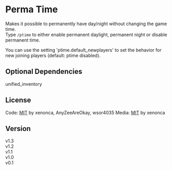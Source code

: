Perma Time
=============

Makes it possible to permanently have day/night without changing the game time.  
Type `/ptime` to either enable permanent daylight, permanent night or disable permanent time.

You can use the setting 'ptime.default_newplayers' to set the behavior for new joining players 
(default: ptime disabled).


Optional Dependencies
--------------
unified_inventory


License
---------

Code: [MIT](https://opensource.org/licenses/MIT) by xenonca, AnyZeeAreOkay, wsor4035
Media: [MIT](https://opensource.org/licenses/MIT) by xenonca


Version
---------
v1.3  
v1.2  
v1.1  
v1.0  
v0.1
